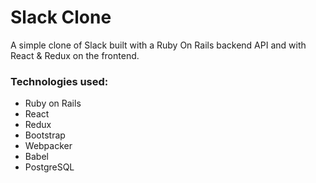 # Slack Clone

A simple clone of Slack built with a Ruby On Rails backend API and with React & Redux on the frontend.

### Technologies used:
* Ruby on Rails 
* React
* Redux
* Bootstrap
* Webpacker
* Babel
* PostgreSQL

<br/>
